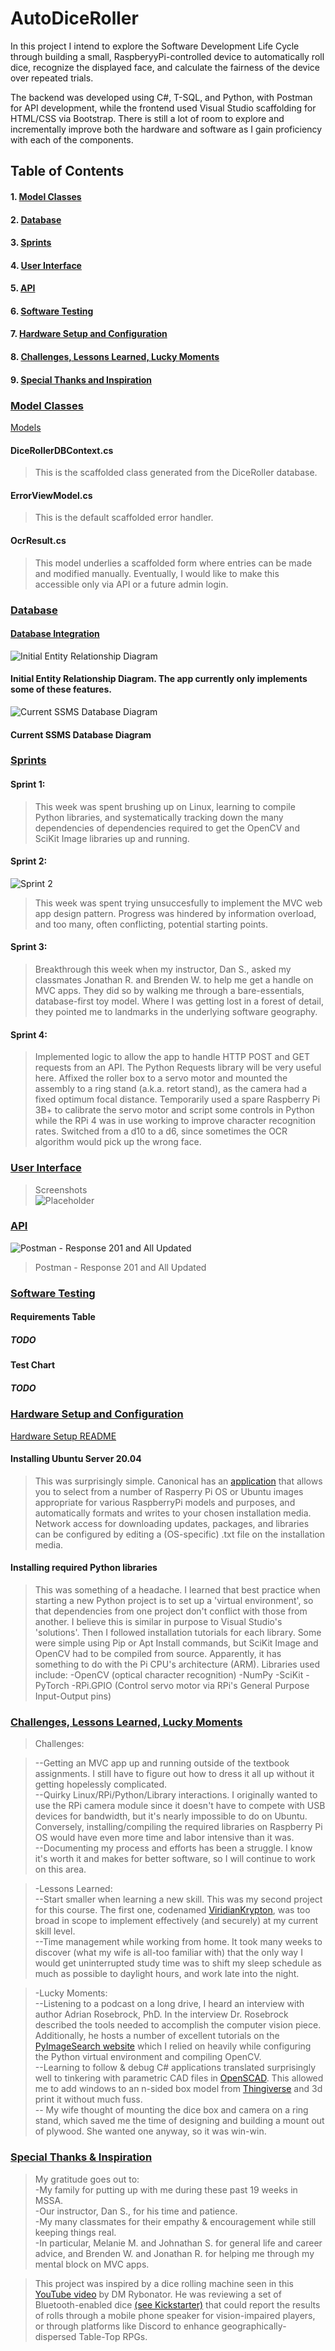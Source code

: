 # AutoDiceRoller
In this project I intend to explore the Software Development Life Cycle through building a small, RaspberyyPi-controlled device to automatically roll dice, recognize the displayed face, and calculate the fairness of the device over repeated trials.  
  
The backend was developed using C#, T-SQL, and Python, with Postman for API development, while the frontend used Visual Studio scaffolding for HTML/CSS via Bootstrap. There is still a lot of room to explore and incrementally improve both the hardware and software as I gain proficiency with each of the components.  

## Table of Contents  
#### 1. [Model Classes](#model-classes)  
#### 2. [Database](#database)  
#### 3. [Sprints](#sprints)  
#### 4. [User Interface](#user-interface)  
#### 5. [API](#api)  
#### 6. [Software Testing](#software-testing)  
#### 7. [Hardware Setup and Configuration](#hardware-setup-and-configuration)  
#### 8. [Challenges, Lessons Learned, Lucky Moments](#challenges-lessons-learned-lucky-moments)  
#### 9. [Special Thanks and Inspiration](#special-thanks-and-inspiration)  

### [Model Classes](#1-model-classes)  
[Models](https://github.com/kurt-woodward/AutoDiceRoller/tree/main/AutoDiceRoller/Models)  
####  DiceRollerDBContext.cs
> This is the scaffolded class generated from the DiceRoller database.
####  ErrorViewModel.cs  
> This is the default scaffolded error handler.
####  OcrResult.cs  
> This model underlies a scaffolded form where entries can be made and modified manually. Eventually, I would like to make this accessible only via API or a future admin login. 
### [Database](#2-database)  
#### [Database Integration](https://github.com/kurt-woodward/AutoDiceRoller/blob/main/Diagrams/README.md#database-integration--crud-operations-from-web-app-and-api)
![Initial Entity Relationship Diagram](https://raw.githubusercontent.com/kurt-woodward/AutoDiceRoller/main/Diagrams/AutoDiceRoller_ERD.jpg)
#### Initial Entity Relationship Diagram. The app currently only implements some of these features.
![Current SSMS Database Diagram](https://raw.githubusercontent.com/kurt-woodward/AutoDiceRoller/main/Diagrams/Database_Diagram.JPG)
#### Current SSMS Database Diagram
### [Sprints](#3-sprints)  
#### Sprint 1:  
> This week was spent brushing up on Linux, learning to compile Python libraries, and systematically tracking down the many dependencies of dependencies required to get the OpenCV and SciKit Image libraries up and running.  
#### Sprint 2:  
![Sprint 2](https://raw.githubusercontent.com/kurt-woodward/AutoDiceRoller/main/Sprints/Week%202/Sprint_Week_2_Burndown_Chart.JPG)  
> This week was spent trying unsuccesfully to implement the MVC web app design pattern. Progress was hindered by information overload, and too many, often conflicting, potential starting points.  
#### Sprint 3:  
> Breakthrough this week when my instructor, Dan S., asked my classmates Jonathan R. and Brenden W. to help me get a handle on MVC apps. They did so by walking me through a bare-essentials, database-first toy model. Where I was getting lost in a forest of detail, they pointed me to landmarks in the underlying software geography.  
#### Sprint 4:  
> Implemented logic to allow the app to handle HTTP POST and GET requests from an API. The Python Requests library will be very useful here. Affixed the roller box to a servo motor and mounted the assembly to a ring stand (a.k.a. retort stand), as the camera had a fixed optimum focal distance. Temporarily used a spare Raspberry Pi 3B+ to calibrate the servo motor and script some controls in Python while the RPi 4 was in use working to improve character recognition rates. Switched from a d10 to a d6, since sometimes the OCR algorithm would pick up the wrong face. 
### [User Interface](#4-user-interface)  
> Screenshots  
![Placeholder](https://placeholder)  
### [API](#5-api)  
![Postman - Response 201 and All Updated](https://raw.githubusercontent.com/kurt-woodward/AutoDiceRoller/main/Diagrams/Postman%20-%20Response%20201%20and%20all%20updated.JPG)  
>Postman - Response 201 and All Updated
### [Software Testing](#6-software-testing)  
#### Requirements Table  
##### TODO  
#### Test Chart  
##### TODO  

### [Hardware Setup and Configuration](#7-hardware-setup-and-configuration)  
[Hardware Setup README](https://github.com/kurt-woodward/AutoDiceRoller/blob/main/Device%20Build/README.md)  
#### Installing Ubuntu Server 20.04
> This was surprisingly simple. Canonical has an [application](https://ubuntu.com/tutorials/how-to-install-ubuntu-on-your-raspberry-pi#1-overview) that allows you to select from a number of Rasperry Pi OS or Ubuntu images appropriate for various RaspberryPi models and purposes, and automatically formats and writes to your chosen installation media. Network access for downloading updates, packages, and libraries can be configured by editing a (OS-specific) .txt file on the installation media.
#### Installing required Python libraries
> This was something of a headache. I learned that best practice when starting a new Python project is to set up a 'virtual environment', so that dependencies from one project don't conflict with those from another. I believe this is similar in purpose to Visual Studio's 'solutions'. Then I followed installation tutorials for each library. Some were simple using Pip or Apt Install commands, but SciKit Image and OpenCV had to be compiled from source. Apparently, it has something to do with the Pi CPU's architecture (ARM).
> Libraries used include: 
> -OpenCV (optical character recognition)
> -NumPy
> -SciKit
> -PyTorch
> -RPi.GPIO (Control servo motor via RPi's General Purpose Input-Output pins)
### [Challenges, Lessons Learned, Lucky Moments](#8-challenges-lessons-learned-lucky-moments)  
> Challenges:  
  
> --Getting an MVC app up and running outside of the textbook assignments. I still have to figure out how to dress it all up without it getting hopelessly complicated.  
> --Quirky Linux/RPi/Python/Library interactions. I originally wanted to use the RPi camera module since it doesn't have to compete with USB devices for bandwidth, but it's nearly impossible to do on Ubuntu. Conversely, installing/compiling the required libraries on Raspberry Pi OS would have even more time and labor intensive than it was.  
> --Documenting my process and efforts has been a struggle. I know it's worth it and makes for better software, so I will continue to work on this area.  

> -Lessons Learned:  
> --Start smaller when learning a new skill. This was my second project for this course. The first one, codenamed [ViridianKrypton](), was too broad in scope to implement effectively (and securely) at my current skill level.  
> --Time management while working from home. It took many weeks to discover (what my wife is all-too familiar with) that the only way I would get uninterrupted study time was to shift my sleep schedule as much as possible to daylight hours, and work late into the night.  
  
> -Lucky Moments:  
> --Listening to a podcast on a long drive, I heard an interview with author Adrian Rosebrock, PhD. In the interview Dr. Rosebrock described the tools needed to accomplish the computer vision piece. Additionally, he hosts a number of excellent tutorials on the [PyImageSearch website](https://www.pyimagesearch.com/) which I relied on heavily while configuring the Python virtual environment and compiling OpenCV.  
> --Learning to follow & debug C# applications translated surprisingly well to tinkering with parametric CAD files in [OpenSCAD](https://openscad.org/index.html). This allowed me to add windows to an n-sided box model from [Thingiverse](https://www.thingiverse.com/thing:27716) and 3d print it without much fuss.  
> -- My wife thought of mounting the dice box and camera on a ring stand, which saved me the time of designing and building a mount out of plywood. She wanted one anyway, so it was win-win.  
### [Special Thanks & Inspiration](#9-special-thanks-and-inspiration)  
> My gratitude goes out to:  
> -My family for putting up with me during these past 19 weeks in MSSA.  
> -Our instructor, Dan S., for his time and patience.  
> -My many classmates for their empathy & encouragement while still keeping things real.  
> -In particular, Melanie M. and Johnathan S. for general life and career advice, and Brenden W. and Jonathan R. for helping me through my mental block on MVC apps.  
  
> This project was inspired by a dice rolling machine seen in this [YouTube video](https://youtu.be/UxT8COXu6zE?t=429) by DM Rybonator. He was reviewing a set of Bluetooth-enabled dice [(see Kickstarter)](https://www.kickstarter.com/projects/pixels-dice/pixels-the-electronic-dice) that could report the results of rolls through a mobile phone speaker for vision-impaired players, or through platforms like Discord to enhance geographically-dispersed Table-Top RPGs.  
